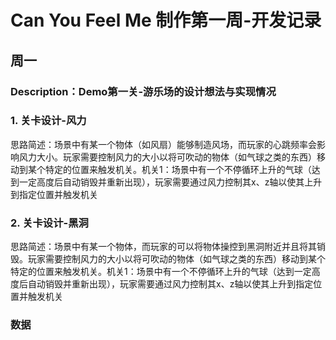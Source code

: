 # Can You Feel Me 制作第一周-开发记录

## 周一
### Description：Demo第一关-游乐场的设计想法与实现情况

### 1. 关卡设计-风力
思路简述：场景中有某一个物体（如风扇）能够制造风场，而玩家的心跳频率会影响风力大小。玩家需要控制风力的大小以将可吹动的物体（如气球之类的东西）移动到某个特定的位置来触发机关。机关1：场景中有一个不停循环上升的气球（达到一定高度后自动销毁并重新出现），玩家需要通过风力控制其x、z轴以使其上升到指定位置并触发机关

### 2. 关卡设计-黑洞
 思路简述：场景中有某一个物体，而玩家的可以将物体操控到黑洞附近并且将其销毁。玩家需要控制风力的大小以将可吹动的物体（如气球之类的东西）移动到某个特定的位置来触发机关。机关1：场景中有一个不停循环上升的气球（达到一定高度后自动销毁并重新出现），玩家需要通过风力控制其x、z轴以使其上升到指定位置并触发机关

### 数据


